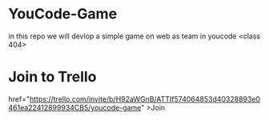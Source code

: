 # YouCode-Game
in this repo we will devlop a simple game on web as team in youcode &lt;class 404>

# Join to Trello
<a> href="https://trello.com/invite/b/H92aWGnB/ATTIf574064853d40328893e0461ea22412899934CB5/youcode-game" >Join</a>
